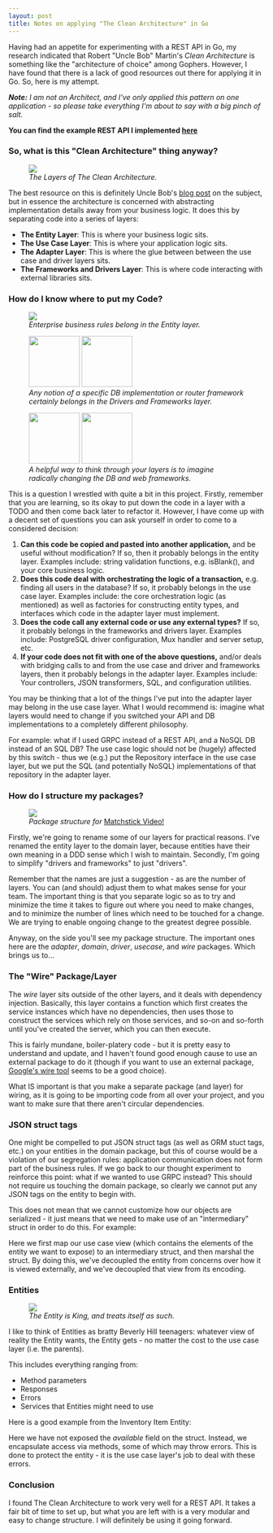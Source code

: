 ```yaml
---
layout: post
title: Notes on applying "The Clean Architecture" in Go
---
```

<section>
    <p>Having had an appetite for experimenting with a REST API in Go, my research indicated that Robert
    "Uncle Bob" Martin's <i>Clean Architecture</i> is something like the "architecture of choice" among Gophers.
    However, I have found that there is a lack of good resources out there for applying it in Go. So, here is my
    attempt.</p>
</section>
<section>
    <p><i><b>Note:</b> I am not an Architect, and I've only applied this pattern on one application - so please take everything
    I'm about to say with a big pinch of salt.</i></p>
</section>

<section>
    <p><b>You can find the example REST API I implemented
    <a href="https://github.com/liampulles/matchstick-video">here</a></b></p>
</section>

<section>
    <hgroup>
        <h3>So, what is this "Clean Architecture" thing anyway?</h3>
    </hgroup>
        <aside>
        <figure>
            <img src="/images/clean-architecture-diagram.png">
            <figcaption><i>The Layers of The Clean Architecture.</i></figcaption>
        </figure>
    </aside>
    <aside>
        <p>The best resource on this is definitely Uncle Bob's
        <a href="https://blog.cleancoder.com/uncle-bob/2012/08/13/the-clean-architecture.html">blog post</a>
        on the subject, but in essence the architecture is concerned with abstracting implementation details
        away from your business logic. It does this by separating code into a series of layers:
        <ul>
            <li><b>The Entity Layer</b>: This is where your business logic sits.</li>
            <li><b>The Use Case Layer</b>: This is where your application logic sits.</li>
            <li><b>The Adapter Layer</b>: This is where the glue between between the use case and driver layers sits.</li>
            <li><b>The Frameworks and Drivers Layer</b>: This is where code interacting with external libraries sits.</li>
        </ul>
        </p>
    </aside>
</section>

<section>
    <hgroup>
        <h3>How do I know where to put my Code?</h3>
    </hgroup>
    <aside>
        <figure>
            <img src="/images/rules-of-the-game-vhs-front.jpg">
            <figcaption><i>Enterprise business rules belong in the Entity layer.</i></figcaption>
        </figure>
        <figure>
            <img src="/images/postgresql-icon.png" width="100" height="100">
            <img src="/images/gorilla-icon.jpeg" width="100" height="100">
            <figcaption><i>Any notion of a specific DB implementation or router framework certainly belongs in the Drivers and Frameworks layer.</i></figcaption>
        </figure>
        <figure>
            <img src="/images/mongodb-icon.png" width="100" height="100">
            <img src="/images/grpc-icon.png" width="100" height="100">
            <figcaption><i>A helpful way to think through your layers is to imagine radically changing the DB and web frameworks.</i></figcaption>
        </figure>
    </aside>
    <aside>
        <p>This is a question I wrestled with quite a bit in this project. Firstly, remember that you are learning,
        so its okay to put down the code in a layer with a TODO and then come back later to refactor it.
        However, I have come up with a decent set of questions you can ask yourself in order to come to a considered
        decision:
        <ol>
            <li><b>Can this code be copied and pasted into another application,</b> and be useful without modification? If so,
            then it probably belongs in the entity layer. Examples include: string validation functions, e.g. isBlank(), and
            your core business logic.</li>
            <li><b>Does this code deal with orchestrating the logic of a transaction,</b> e.g. finding all users in the database?
            If so, it probably belongs in the use case layer. Examples include: the core orchestration logic (as mentioned) as
            well as factories for constructing entity types, and interfaces which code in the adapter layer must implement.</li>
            <li><b>Does the code call any external code or use any external types?</b> If so, it probably belongs in the
            frameworks and drivers layer. Examples include: PostgreSQL driver configuration, Mux handler and server setup,
            etc.</li>
            <li><b>If your code does not fit with one of the above questions,</b> and/or deals with bridging calls to and from
            the use case and driver and frameworks layers, then it probably belongs in the adapter layer. Examples include:
            Your controllers, JSON transformers, SQL, and configuration utilities.</li>
        </ol>
        </p>
        <p>You may be thinking that a lot of the things I've put into the adapter layer may belong in the use case layer.
        What I would recommend is: imagine what layers would need to change if you switched your API and DB implementations to a
        completely different philosophy.</p>
        <p>For example: what if I used GRPC instead of a REST API, and a NoSQL DB instead of an SQL
        DB? The use case logic should not be (hugely) affected by this switch - thus we (e.g.) put the Repository interface in
        the use case layer, but we put the SQL (and potentially NoSQL) implementations of that repository in the adapter layer.</p>
    </aside>
</section>

<section>
    <hgroup>
        <h3>How do I structure my packages?</h3>
    </hgroup>
    <aside>
        <figure>
            <img src="/images/matchstick-video-package-structure.png">
            <figcaption><i>Package structure for</i> <a href="https://github.com/liampulles/matchstick-video">Matchstick Video!</a></figcaption>
        </figure>
    </aside>
    <aside>
        <p>Firstly, we're going to rename some of our layers for practical reasons. I've renamed the entity layer to the domain
        layer, because entities have their own meaning in a DDD sense which I wish to maintain. Secondly, I'm going to simplify
        "drivers and frameworks" to just "drivers".</p>
        <p>Remember that the
        names are just a suggestion - as are the number of layers. You can (and should) adjust them to what makes sense for your
        team. The important thing is that you separate logic so as to try and minimize the time it takes to figure out where you
        need to make changes, and to minimize the number of lines which need to be touched for a change. We are trying to enable
        ongoing change to the greatest degree possible.</p>
        <p>Anyway, on the side you'll see my package structure. The important ones here are the <i>adapter</i>, <i>domain</i>,
        <i>driver</i>, <i>usecase</i>, and <i>wire</i> packages. Which brings us to...</p>
    </aside>
</section>

<section>
    <hgroup>
        <h3>The "Wire" Package/Layer</h3>
    </hgroup>
    <aside><p></p></aside>
    <aside>
        <p>The <i>wire</i> layer sits outside of the other layers, and it deals with dependency injection. Basically, this
        layer contains a function which first creates the service instances which have no dependencies, then uses those to construct
        the services which rely on those services, and so-on and so-forth until you've created the server, which you can then execute.</p>
    </aside>
</section>
<section>
    <script src="https://gist-it.appspot.com/github/liampulles/matchstick-video/blob/master/pkg/wire/wire.go?slice=29:43&footer=minimal"></script>
</section>
<section>
    <aside><p></p></aside>
    <aside>
        <p>This is fairly mundane, boiler-platery code - but it is pretty easy to understand and update, and I haven't found good
        enough cause to use an external package to do it (though if you want to use an external package,
        <a href="https://github.com/google/wire"> Google's wire tool</a> seems to be a good choice).</p>
        <p>What IS important is that you make a separate package (and layer) for wiring, as it is going to be importing code from all
        over your project, and you want to make sure that there aren't circular dependencies.</p>
    </aside>
</section>

<section>
    <hgroup>
        <h3>JSON struct tags</h3>
    </hgroup>
    <aside><p></p></aside>
    <aside>
        <p>One might be compelled to put JSON struct tags (as well as ORM stuct tags, etc.) on your entities in the domain package,
        but this of course would be a violation of our segregation rules: application communication does not form part of the
        business rules. If we go back to our thought experiment to reinforce this point: what if we wanted to use GRPC instead? This should not require us
        touching the domain package, so clearly we cannot put any JSON tags on the entity to begin with.</p>
        <p>This does not mean that we cannot customize how our objects are serialized - it just means that we need to make use of an "intermediary" struct
        in order to do this. For example:</p>
    </aside>
</section>
<section>
    <script src="https://gist-it.appspot.com/github/liampulles/matchstick-video/blob/master/pkg/adapter/http/json/encoder.service.go?slice=39:49&footer=minimal"></script>
    <script src="https://gist-it.appspot.com/github/liampulles/matchstick-video/blob/master/pkg/adapter/http/json/encoder.service.go?slice=27:33&footer=minimal"></script>
    <script src="https://gist-it.appspot.com/github/liampulles/matchstick-video/blob/master/pkg/adapter/http/json/encoder.service.go?slice=65:73&footer=minimal"></script>
</section>
<section>
    <aside><p></p></aside>
    <aside>
        <p>Here we first map our use case view (which contains the elements of the entity we want to expose) to an
        intermediary struct, and then marshal the struct. By doing this, we've decoupled the entity from concerns over how
        it is viewed externally, and we've decoupled that view from its encoding.</p>
    </aside>
</section>

<section>
    <hgroup>
        <h3>Entities</h3>
    </hgroup>
    <aside>
        <figure>
            <img src="/images/my-super-sweet-16.jpg">
            <figcaption><i>The Entity is King, and treats itself as such.</i></figcaption>
        </figure>
    </aside>
    <aside>
        <p>I like to think of Entities as bratty Beverly Hill teenagers: whatever view of reality the Entity wants, the Entity gets -
        no matter the cost to the use case layer (i.e. the parents).</p>
        This includes everything ranging from:
        <ul>
            <li>Method parameters</li>
            <li>Responses</li>
            <li>Errors</li>
            <li>Services that Entities might need to use</li>
        </ul>
        <p>Here is a good example from the Inventory Item Entity:</p>
    </aside>
</section>
<section>
    <script src="https://gist-it.appspot.com/github/liampulles/matchstick-video/blob/master/pkg/domain/entity/inventory.go?slice=65:92&footer=minimal"></script>
</section>
<section>
    <aside><p></p></aside>
    <aside>
        <p>Here we have not exposed the <i>available</i> field on the struct. Instead, we encapsulate access via methods,
        some of which may throw errors. This is done to protect the entity - it is the use case layer's job to deal with
        these errors.</p>
    </aside>
</section>

<section>
    <hgroup>
        <h3>Conclusion</h3>
    </hgroup>
    <p>I found The Clean Architecture to work very well for a REST API. It takes a fair bit of time to set up, but what
    you are left with is a very modular and easy to change structure. I will definitely be using it going forward.</p>
</section>